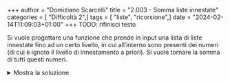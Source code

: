 +++
author = "Domiziano Scarcelli"
title = "2.003 - Somma liste innestate"
categories = [ "Difficoltà 2",]
tags = [ "liste", "ricorsione",]
date = "2024-02-14T11:09:03+01:00"
+++
TODO: rifinisci testo

Si vuole progettare una funzione che prende in input una lista di liste innestate fino ad un certo livello, in cui all’interno sono presenti dei numeri (di cui è ignoto il livello di innestamento a priori). Si vuole tornare la somma di tutti questi numeri.

<details>
<summary>Mostra la soluzione</summary>

```python
def somma_lista(lista, risultato=0):
    # Caso base
    if len(lista) == 0:
        return risultato # Ritorna il risultato in caso non c'è più nulla da esplorare
    
    elemento = lista[0]

    # Passo ricorsivo
    if type(elemento) is list:
        risultato = esplora_lista(elemento, risultato) # Esplora la lista innestataa
    else:
        risultato += elemento # Aggiunge elemento al risultato solo se non è una lista
    return somma_lista(lista[1:], risultato) # Continua la somma nel resto della lista

```

</details>

